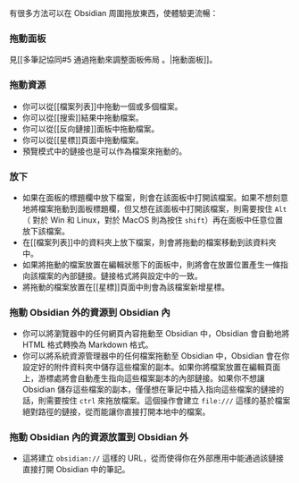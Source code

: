 有很多方法可以在 Obsidian 周圍拖放東西，使體驗更流暢：

### 拖動面板

見[[多筆記協同#5 通過拖動來調整面板佈局 。|拖動面板]]。

### 拖動資源

- 你可以從[[檔案列表]]中拖動一個或多個檔案。
- 你可以從[[搜索]]結果中拖動檔案。
- 你可以從[[反向鏈接]]面板中拖動檔案。
- 你可以從[[星標]]頁面中拖動檔案。
- 預覽模式中的鏈接也是可以作為檔案來拖動的。

### 放下

- 如果在面板的標題欄中放下檔案，則會在該面板中打開該檔案。如果不想刻意地將檔案拖動到面板標題欄，但又想在該面板中打開該檔案，則需要按住 `Alt`（ 對於 Win 和 Linux，對於 MacOS 則為按住 `shift`）再在面板中任意位置放下該檔案。
- 在[[檔案列表]]中的資料夾上放下檔案，則會將拖動的檔案移動到該資料夾中。
- 如果將拖動的檔案放置在編輯狀態下的面板中，則將會在放置位置產生一條指向該檔案的內部鏈接。鏈接格式將與設定中的一致。
- 將拖動的檔案放置在[[星標]]頁面中則會為該檔案新增星標。

### 拖動 Obsidian 外的資源到 Obsidian 內

- 你可以將瀏覽器中的任何網頁內容拖動至 Obsidian 中，Obsidian 會自動地將 HTML 格式轉換為 Markdown 格式。
- 你可以將系統資源管理器中的任何檔案拖動至 Obsidian 中，Obsidian 會在你設定好的附件資料夾中儲存這些檔案的副本。如果你將檔案放置在編輯頁面上，游標處將會自動產生指向這些檔案副本的內部鏈接。如果你不想讓 Obsidian 儲存這些檔案的副本，僅僅想在筆記中插入指向這些檔案的鏈接的話，則需要按住 `ctrl` 來拖放檔案。這個操作會建立 `file:///` 這樣的基於檔案絕對路徑的鏈接，從而能讓你直接打開本地中的檔案。

### 拖動 Obsidian 內的資源放置到 Obsidian 外

- 這將建立 `obsidian://` 這樣的 URL，從而使得你在外部應用中能通過該鏈接直接打開 Obsidian 中的筆記。 

